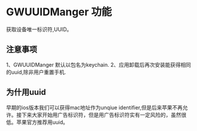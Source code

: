  GWUUIDManger 功能
=========================
获取设备唯一标识符,UUID。

注意事项
-------------------------
1、GWUUIDManger 默认以包名为keychain.
2、应用卸载后再次安装能获得相同的uuid,除非用户重置手机.

为什用uuid
-----------------------
早期的ios版本我们可以获得mac地址作为unqiue identifier,但是后来苹果不再允许。接下来大家开始用广告标识符，但是用广告标识符实有一定风险的，虽然很低。苹果官方推荐用uuid。
